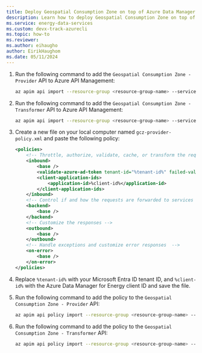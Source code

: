 ```yaml
---
title: Deploy Geospatial Consumption Zone on top of Azure Data Manager for Energy
description: Learn how to deploy Geospatial Consumption Zone on top of your Azure Data Manager for Energy instance.
ms.service: energy-data-services
ms.custom: devx-track-azurecli
ms.topic: how-to
ms.reviewer: 
ms.author: eihaugho
author: EirikHaughom
ms.date: 05/11/2024
---
```


1. Run the following command to add the `Geospatial Consumption Zone - Provider` API to Azure API Management:

    ```bash
    az apim api import --resource-group <resource-group-name> --service-name <apim-service-name> --path ignite-provider --specification-format OpenApi --specification-path gcz-openapi-provider.yaml
    ```

1. Run the following command to add the `Geospatial Consumption Zone - Transformer` API to Azure API Management:

    ```bash
    az apim api import --resource-group <resource-group-name> --service-name <apim-service-name> --path gcz/transformer/admin --specification-format OpenApi --specification-path gcz-openapi-transformer.yaml
    ```

1. Create a new file on your local computer named `gcz-provider-policy.xml` and paste the following policy:

    ```xml
    <policies>
        <!-- Throttle, authorize, validate, cache, or transform the requests -->
        <inbound>
            <base />
            <validate-azure-ad-token tenant-id="%tenant-id%" failed-validation-httpcode="401">
            <client-application-ids>
                <application-id>%client-id%</application-id>
            </client-application-ids>
        </inbound>
        <!-- Control if and how the requests are forwarded to services  -->
        <backend>
            <base />
        </backend>
        <!-- Customize the responses -->
        <outbound>
            <base />
        </outbound>
        <!-- Handle exceptions and customize error responses  -->
        <on-error>
            <base />
        </on-error>
    </policies>
    ```

1. Replace `%tenant-id%` with your Microsoft Entra ID tenant ID, and `%client-id%` with the Azure Data Manager for Energy client ID and save the file.

1. Run the following command to add the policy to the `Geospatial Consumption Zone - Provider` API:

    ```bash
    az apim api policy import --resource-group <resource-group-name> --service-name <apim-service-name> --api-id <api-id> --policy-format xml --policy-path gcz-provider-policy.xml
    ```

1. Run the following command to add the policy to the `Geospatial Consumption Zone - Transformer` API:

    ```bash
    az apim api policy import --resource-group <resource-group-name> --service-name <apim-service-name> --api-id <api-id> --policy-format xml --policy-path gcz-provider-policy.xml
    ```
